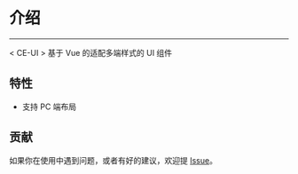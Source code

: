 # 介绍

<!-- {.md} -->

---

<!-- {.md} -->

< CE-UI > 基于 Vue 的适配多端样式的 UI 组件

<!-- {.md} -->

## 特性

<!-- {.md} -->

- 支持 PC 端布局

## 贡献

<!-- {.md} -->

如果你在使用中遇到问题，或者有好的建议，欢迎提<!-- {.md} --> [Issue](https://github.com/Vapor-Team/ce-ui/issues)。<!-- {.md} -->
